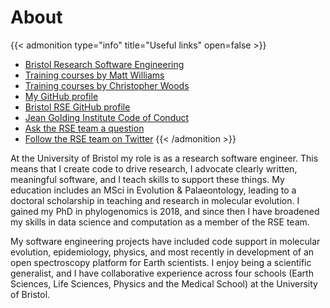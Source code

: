 # About

{{< admonition type="info" title="Useful links" open=false >}}
- [Bristol Research Software Engineering](https://www.bristol.ac.uk/acrc/research-software-engineering/)
- [Training courses by Matt Williams](https://milliams.com/courses/#courses)
- [Training courses by Christopher Woods](https://chryswoods.com/main/courses.html)
- [My GitHub profile](https://github.com/alleetanner)
- [Bristol RSE GitHub profile](https://github.com/BristolRSE)
- [Jean Golding Institute Code of Conduct](https://www.bristol.ac.uk/golding/what-we-do/people/code-of-conduct-/)
- [Ask the RSE team a question](ask-rse@bristol.ac.uk)
- [Follow the RSE team on Twitter](https://twitter.com/bristolrse)
{{< /admonition >}}

At the University of Bristol my role is as a research software engineer. This means that I create code to drive research, I advocate clearly written, meaningful software, and I teach skills to support these things. My education includes an MSci in Evolution & Palaeontology, leading to a doctoral scholarship in teaching and research in molecular evolution. I gained my PhD in phylogenomics is 2018, and since then I have broadened my skills in data science and computation as a member of the RSE team.

My software engineering projects have included code support in molecular evolution, epidemiology, physics, and most recently in development of an open spectroscopy platform for Earth scientists. I enjoy being a scientific generalist, and I have collaborative experience across four schools (Earth Sciences, Life Sciences, Physics and the Medical School) at the University of Bristol.

